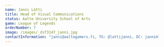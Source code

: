 ```yaml
---
name: Janni Lätti
title: Head of Visual Communications
status: Aalto University School of Arts
game: League of Legends
orderNumber: 7
image: /images/_dsf3147_janni.jpg
contactInformation: "janni@aaltogamers.fi, TG: @lattijanni, DC: janniml"
---
```

